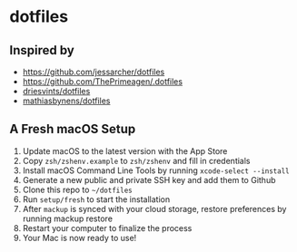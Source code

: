 # dotfiles

## Inspired by

- https://github.com/jessarcher/dotfiles
- https://github.com/ThePrimeagen/.dotfiles
- [driesvints/dotfiles](https://github.com/driesvints/dotfiles)
- [mathiasbynens/dotfiles](https://github.com/mathiasbynens/dotfiles)

## A Fresh macOS Setup

1. Update macOS to the latest version with the App Store
1. Copy `zsh/zshenv.example` to `zsh/zshenv` and fill in credentials
1. Install macOS Command Line Tools by running `xcode-select --install`
1. Generate a new public and private SSH key and add them to Github
1. Clone this repo to `~/dotfiles`
1. Run `setup/fresh` to start the installation
1. After `mackup` is synced with your cloud storage, restore preferences by running mackup restore
1. Restart your computer to finalize the process
1. Your Mac is now ready to use!
